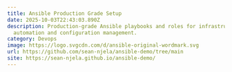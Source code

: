```yaml
---
title: Ansible Production Grade Setup
date: 2025-10-03T22:43:03.890Z
description: Production-grade Ansible playbooks and roles for infrastructure
  automation and configuration management.
category: Devops
image: https://logo.svgcdn.com/d/ansible-original-wordmark.svg
url: https://github.com/sean-njela/ansible-demo/tree/main
site: https://sean-njela.github.io/ansible-demo/
---
```

